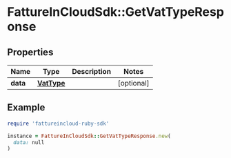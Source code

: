 # FattureInCloudSdk::GetVatTypeResponse

## Properties

| Name | Type | Description | Notes |
| ---- | ---- | ----------- | ----- |
| **data** | [**VatType**](VatType.md) |  | [optional] |

## Example

```ruby
require 'fattureincloud-ruby-sdk'

instance = FattureInCloudSdk::GetVatTypeResponse.new(
  data: null
)
```

